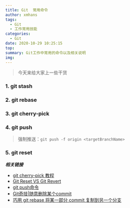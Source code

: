```yaml
---
title: Git  常用命令
author: xmhans
tags:
  - Git
  - 工作常用技能
categories:
  - Git
date: 2020-10-29 10:25:15
top:
summary: Git工作中常用的命令以及相关说明
img:
---
```


> 今天来给大家上一些干货

### 1. git stash 



### 2. git rebase



### 3. git cherry-pick



### 4. git push

> 强制推送：`git push -f origin <targetBranchName>`

### 5. git reset



***相关链接***

- [git cherry-pick 教程](https://www.ruanyifeng.com/blog/2020/04/git-cherry-pick.html)
- [Git Reset VS Git Revert](https://mp.weixin.qq.com/s?__biz=MzU3NzczMTAzMg==&mid=2247491989&idx=1&sn=869dbbdf46b3c73e5cccff5334ea4e65&chksm=fd028122ca75083416e005960311197bc23e7cf7347b9b823968f22ed47c46adf74084a9b771&scene=126&sessionid=1603938100&key=6de4ce43f3b96379417b7566bd4b26c3e3022965d495b297bd0d65fcaac6ae1cdbf74927fca49e75faa24f3c0ff049de3114776bd6888b91c8bae9f2ee4d5b47b05d439499c14b55ec619359f1a73f654109202203b9ebd53e9b3412f39a377f3176acf3e0de0ebb2cd3f5ec9dabb06d00e1227907cd4a3a79491cdb0ca4a27e&ascene=1&uin=MjI5MDgzMTc4NA%3D%3D&devicetype=Windows+10+x64&version=6209051a&lang=zh_CN&exportkey=AZXcWqvbevzdelmUZAkO578%3D&pass_ticket=%2FNxgvJX1fD9%2Bep792n4ruL8%2FV05an%2BtpUYTFvxeQRUAm6Ldc7dqIHPer2BY9CD8d&wx_header=0)
- [git push命令](https://www.yiibai.com/git/git_push.html)
- [Git奇技|随意删除某个commit](https://mp.weixin.qq.com/s?__biz=MzUzNTY5MzA3MQ==&mid=2247488702&idx=1&sn=cc6b3e3e522958b33f068b73307b345b&chksm=fa80c6decdf74fc89df649f63b6eeb96ef6d3dd4a335473947270a7bc61fcc05c64cd156d2f3&mpshare=1&scene=1&srcid=1029h1hnBtBEQtQ9DuwLTXu4&sharer_sharetime=1603986574285&sharer_shareid=8889c91c58b491fac3b8bdc1cbb7953f&key=8c6fdd3cc892e824f95b5e226ba192904e4d7399f8f12ff415bed1718768a74e2b402d62f20115d219241b3e0453d31b49f349c0f31a916f1e9d5cb7ab0a94c856933acc861cf89bf8eb79bd589374f05336840ac125b567fd1a21801613f0fd9b43d42a599bb6f2cc06641bbcf99211e0e45523bbd01af93925a5c81b5e815e&ascene=1&uin=MjI5MDgzMTc4NA%3D%3D&devicetype=Windows+10+x64&version=6209051a&lang=zh_CN&exportkey=ARvGza1THsuCppEZxNg3UJU%3D&pass_ticket=kEmdXH2%2BwHKahztBVv3jc34dG3fQCK9dNEKKjmBzhWJ%2FYp7qtTAcovMPSljGs8Rg&wx_header=0)
- [巧用 git rebase 将某一部分 commit 复制到另一个分支](https://www.cnblogs.com/yxhblogs/p/10561879.html)